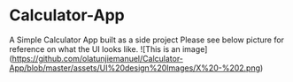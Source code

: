 # Calculator-App
A Simple Calculator App built as a side project
Please see below picture for reference on what the UI looks like.
 ![This is an image] (https://github.com/olatunjiemanuel/Calculator-App/blob/master/assets/UI%20design%20Images/X%20-%202.png)
